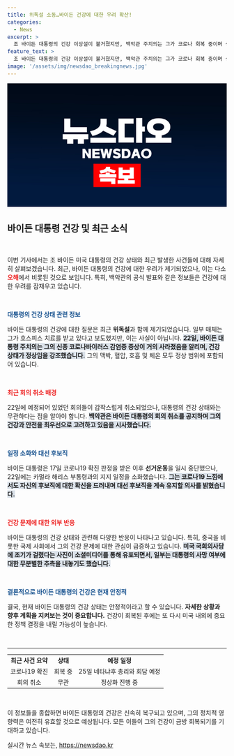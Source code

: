 ```yaml
---
title: 위독설 소동…바이든 건강에 대한 우려 확산!
categories:
  - News
excerpt: >
  조 바이든 대통령의 건강 이상설이 불거졌지만, 백악관 주치의는 그가 코로나 회복 중이며 생명 징후가 정상임을 확인했습니다. 오보 속에서도 대통령의 일상은 계속되고 있습니다. 클릭 유도!
feature_text: >
  조 바이든 대통령의 건강 이상설이 불거졌지만, 백악관 주치의는 그가 코로나 회복 중이며 생명 징후가 정상임을 확인했습니다. 오보 속에서도 대통령의 일상은 계속되고 있습니다. 클릭 유도!
image: '/assets/img/newsdao_breakingnews.jpg'
---
```


<p><img src="/assets/img/newsdao_breakingnews.jpg" alt="cryptoinkorea 속보" /></p>

<h2 data-ke-size="size26">바이든 대통령 건강 및 최근 소식</h2>

<p data-ke-size="size16">&nbsp;</p>

<p>이번 기사에서는 조 바이든 미국 대통령의 건강 상태와 최근 발생한 사건들에 대해 자세히 살펴보겠습니다. 최근, 바이든 대통령의 건강에 대한 우려가 제기되었으나, 이는 다소 <b><span style="color: #ee2323;">오해</span></b>에서 비롯된 것으로 보입니다. 특히, 백악관의 공식 발표와 같은 정보들은 건강에 대한 우려를 잠재우고 있습니다. </p>

<p data-ke-size="size16">&nbsp;</p>

<p><b><span style="color: #1a5490;">대통령의 건강 상태 관련 정보</span></b></p>

<p>바이든 대통령의 건강에 대한 질문은 최근 <b>위독설</b>과 함께 제기되었습니다. 일부 매체는 그가 호스피스 치료를 받고 있다고 보도했지만, 이는 사실이 아닙니다. <b><span style="background-color: #21538527;">22일, 바이든 대통령 주치의는 그의 신종 코로나바이러스 감염증 증상이 거의 사라졌음을 알리며, 건강 상태가 정상임을 강조했습니다.</span></b> 그의 맥박, 혈압, 호흡 및 체온 모두 정상 범위에 포함되어 있습니다. </p>

<p data-ke-size="size16">&nbsp;</p>

<p><b><span style="color: #ee2323;">최근 회의 취소 배경</span></b></p>

<p>22일에 예정되어 있었던 회의들이 갑작스럽게 취소되었으나, 대통령의 건강 상태와는 무관하다는 점을 알아야 합니다. <b><span style="background-color: #21538527;">백악관은 바이든 대통령의 회의 취소를 공지하며 그의 건강과 안전을 최우선으로 고려하고 있음을 시사했습니다.</span></b> </p>

<p data-ke-size="size16">&nbsp;</p>

<p><b><span style="color: #1a5490;">일정 소화와 대선 후보직</span></b></p>

<p>바이든 대통령은 17일 코로나19 확진 판정을 받은 이후 <b>선거운동</b>을 일시 중단했으나, 22일에는 카멀라 해리스 부통령과의 지지 일정을 소화했습니다. <b><span style="background-color: #21538527;">그는 코로나19 느낌에서도 자신의 후보직에 대한 확신을 드러내며 대선 후보직을 계속 유지할 의사를 밝혔습니다.</span></b> </p>

<p data-ke-size="size16">&nbsp;</p>

<p><b><span style="color: #ee2323;">건강 문제에 대한 외부 반응</span></b></p>

<p>바이든 대통령의 건강 상태와 관련해 다양한 반응이 나타나고 있습니다. 특히, 중국을 비롯한 국제 사회에서 그의 건강 문제에 대한 관심이 급증하고 있습니다. <b><span style="background-color: #21538527;">미국 국회의사당에 조기가 걸렸다는 사진이 소셜미디어를 통해 유포되면서, 일부는 대통령의 사망 여부에 대한 무분별한 추측을 내놓기도 했습니다.</span></b> </p>

<p data-ke-size="size16">&nbsp;</p>

<p><b><span style="color: #1a5490;">결론적으로 바이든 대통령의 건강은 현재 안정적</span></b></p>

<p>결국, 현재 바이든 대통령의 건강 상태는 안정적이라고 할 수 있습니다. <b>자세한 상황과 향후 계획을 지켜보는 것이 중요합니다.</b> 건강이 회복된 후에는 또 다시 미국 내외에 중요한 정책 결정을 내릴 가능성이 높습니다. </p>

<p data-ke-size="size16">&nbsp;</p>

<hr />

<table style="width: 100%; height: auto; border-collapse: collapse;">
<tbody>
<tr>
<td style="text-align: center; height: 17px;"><b>최근 사건 요약</b></td>
<td style="text-align: center; height: 17px;"><b>상태</b></td>
<td style="text-align: center; height: 17px;"><b>예정 일정</b></td>
</tr>
<tr>
<td style="text-align: center; height: 17px;">코로나19 확진</td>
<td style="text-align: center; height: 17px;">회복 중</td>
<td style="text-align: center; height: 17px;">25일 네타냐후 총리와 회담 예정</td>
</tr>
<tr>
<td style="text-align: center; height: 17px;">회의 취소</td>
<td style="text-align: center; height: 17px;">무관</td>
<td style="text-align: center; height: 17px;">정상화 진행 중</td>
</tr>
</tbody>
</table>

<p data-ke-size="size16">&nbsp;</p> 

<p>이 정보들을 종합하면 바이든 대통령의 건강은 신속히 복구되고 있으며, 그의 정치적 영향력은 여전히 유효할 것으로 예상됩니다. 모든 이들이 그의 건강이 금방 회복되기를 기대하고 있습니다.</p>
실시간 뉴스 속보는, <a href="https://newsdao.kr" rel="dofollow">https://newsdao.kr</a>


